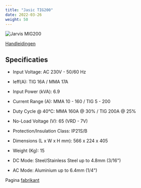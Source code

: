 ```yaml
---
title: "Jasic TIG200"
date: 2022-03-26
weight: 50
---
```


![Jarvis MIG200](/images/jasic_tig200.webp)


[Handleidingen](/files/jasic_tig200.zip)


## Specificaties

* Input Voltage: AC 230V - 50/60 Hz
* Ieff(A): TIG 16A / MMA 17A
* Input Power (kVA): 6.9
* Current Range (A): MMA 10 - 160  / TIG 5 - 200
* Duty Cycle @ 40°C: MMA 160A @ 30% / TIG 200A @ 25%
* No-Load Voltage (V): 65 (VRD - 7V)
* Protection/Insulation Class: IP21S/B
* Dimensions (L x W x H mm): 566 x 224 x 405
* Weight (Kg): 15


* DC Mode: Steel/Stainless Steel up to 4.8mm (3/16")
* AC Mode: Aluminium up to 6.4mm (1/4")


Pagina [fabrikant](https://www.jasic.co.uk/tig202a-analog-inverter) 